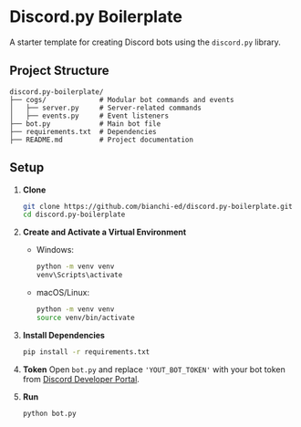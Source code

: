 # Discord.py Boilerplate

A starter template for creating Discord bots using the `discord.py` library.

## Project Structure

```
discord.py-boilerplate/
├── cogs/             # Modular bot commands and events
│   ├── server.py     # Server-related commands
│   ├── events.py     # Event listeners
├── bot.py            # Main bot file
├── requirements.txt  # Dependencies
├── README.md         # Project documentation
```

## Setup

1. **Clone**
   ```bash
   git clone https://github.com/bianchi-ed/discord.py-boilerplate.git
   cd discord.py-boilerplate
   ```

2. **Create and Activate a Virtual Environment**
   - Windows:
     ```bash
     python -m venv venv
     venv\Scripts\activate
     ```
   - macOS/Linux:
     ```bash
     python -m venv venv
     source venv/bin/activate
     ```

3. **Install Dependencies**
   ```bash
   pip install -r requirements.txt
   ```

4. **Token**
   Open `bot.py` and replace `'YOUT_BOT_TOKEN'` with your bot token from [Discord Developer Portal](https://discord.com/developers/applications).

5. **Run**
   ```bash
   python bot.py
   ```